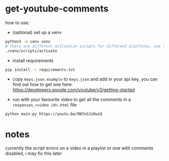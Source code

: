 # get-youtube-comments

how to use:

- (optional) set up a venv
```sh
python3 -m venv venv
# there are different activation scripts for different platforms, use the one for your platform & shell
./venv/scripts/activate
```

- install requirements
```sh
pip install -r requirements.txt
```

- copy `keys.json.example` to `keys.json` and add in your api key, you can find out how to get one here: https://developers.google.com/youtube/v3/getting-started

- run with your favourite video to get all the comments in a `responses_<video id>.html` file
```sh
python main.py https://youtu.be/9N7oSJiKwiQ
```

# notes

currently the script errors on a video in a playlist or one with comments disabled, i may fix this later
